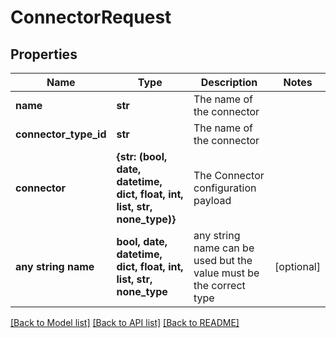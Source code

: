 # ConnectorRequest


## Properties
Name | Type | Description | Notes
------------ | ------------- | ------------- | -------------
**name** | **str** | The name of the connector | 
**connector_type_id** | **str** | The name of the connector | 
**connector** | **{str: (bool, date, datetime, dict, float, int, list, str, none_type)}** | The Connector configuration payload | 
**any string name** | **bool, date, datetime, dict, float, int, list, str, none_type** | any string name can be used but the value must be the correct type | [optional]

[[Back to Model list]](../README.md#documentation-for-models) [[Back to API list]](../README.md#documentation-for-api-endpoints) [[Back to README]](../README.md)


